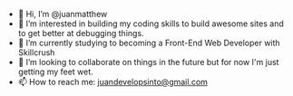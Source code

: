 - 👋 Hi, I’m @juanmatthew
- 👀 I’m interested in building my coding skills to build awesome sites and to get better at debugging things.
- 🌱 I’m currently studying to becoming a Front-End Web Developer with Skillcrush
- 💞️ I’m looking to collaborate on things in the future but for now I'm just getting my feet wet.
- 📫 How to reach me: juandevelopsinto@gmail.com

<!---
juanmatthew/juanmatthew is a ✨ special ✨ repository because its `README.md` (this file) appears on your GitHub profile.
You can click the Preview link to take a look at your changes.
--->
